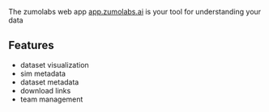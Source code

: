 The zumolabs web app [app.zumolabs.ai](app.zumolabs.ai) is your tool for understanding your data

## Features

- dataset visualization
- sim metadata
- dataset metadata
- download links
- team management
